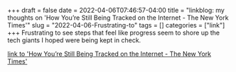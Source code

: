 +++draft = falsedate = 2022-04-06T07:46:57-04:00title = "linkblog: my thoughts on 'How You’re Still Being Tracked on the Internet - The New York Times'"slug = "2022-04-06-Frustrating-to"tags = []categories = ["link"]+++Frustrating to see steps that feel like progress seem to shore up the tech giants I hoped were being kept in check. [link to 'How You’re Still Being Tracked on the Internet - The New York Times'](https://www.nytimes.com/2022/04/06/technology/online-tracking-privacy.html)